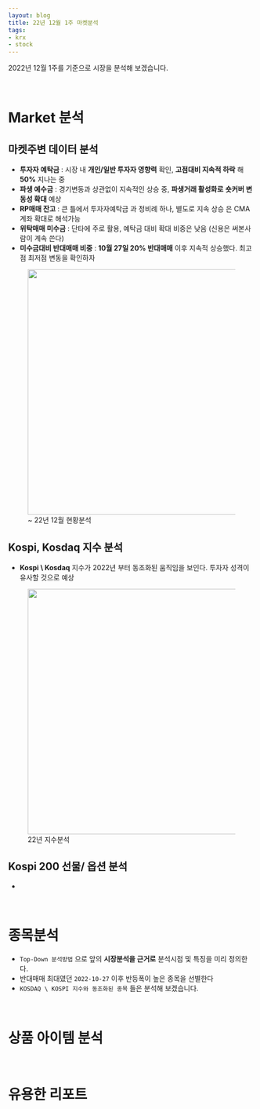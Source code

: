 ```yaml
---
layout: blog
title: 22년 12월 1주 마켓분석
tags:
- krx
- stock
---
```


2022년 12월 1주를 기준으로 시장을 분석해 보겠습니다.

<br/>

# Market 분석

## 마켓주변 데이터 분석
- **투자자 예탁금** : 시장 내 **<span style="color:var(--accent);">개인/일반 투자자 영향력</span>** 확인, **<span style="color:var(--strong);">고점대비 지속적 하락</span>** 해 **<span style="color:var(--accent);">50%</span>** 지나는 중
- **파생 예수금** : 경기변동과 상관없이 지속적인 상승 중, **<span style="color:var(--strong);"> 파생거래 활성화로</span>**
**<span style="color:var(--accent);">숏커버 변동성 확대</span>** 예상
- **RP매매 잔고** : 큰 틀에서 <span style="color:var(--accent);">투자자예탁금</span> 과 정비례 하나, 별도로 <span style="color:var(--accent);">지속 상승</span> 은 CMA 계좌 확대로 해석가능
- **위탁매매 미수금** : 단타에 주로 활용, 예탁금 대비 확대 비중은 낮음 (신용은 써본사람이 계속 쓴다) 
- **미수금대비 반대매매 비중** : **<span style="color:var(--strong);">10월 27일 20% 반대매매</span>** 이후 지속적 상승했다. 최고점 최저점 변동을 확인하자

<figure class="align-center">
  <img src="{{site.baseurl}}/assets/stock/221203_market.png" width='500'>
  <figcaption>~ 22년 12월 현황분석</figcaption>
</figure>

## Kospi, Kosdaq 지수 분석
- **Kospi \ Kosdaq** 지수가 2022년 부터 동조화된 움직임을 보인다. 투자자 성격이 유사할 것으로 예상

<figure class="align-center">
  <img src="{{site.baseurl}}/assets/stock/221203_krx.png" width='500'>
  <figcaption>22년 지수분석</figcaption>
</figure>

## Kospi 200 선물/ 옵션 분석
- 

<br/>

# 종목분석
- `Top-Down 분석방법` 으로 앞의 **<span style="color:var(--strong);">시장분석을 근거로</span>** 분석시점 및 특징을 미리 정의한다.
- 반대매매 최대였던 `2022-10-27` 이후 반등폭이 높은 종목을 선별한다
- `KOSDAQ \ KOSPI 지수와 동조화된 종목` 들은 분석해 보겠습니다.

<br/>

# 상품 아이템 분석

<br/>

# 유용한 리포트
